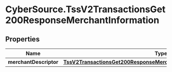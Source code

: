 # CyberSource.TssV2TransactionsGet200ResponseMerchantInformation

## Properties
Name | Type | Description | Notes
------------ | ------------- | ------------- | -------------
**merchantDescriptor** | [**TssV2TransactionsGet200ResponseMerchantInformationMerchantDescriptor**](TssV2TransactionsGet200ResponseMerchantInformationMerchantDescriptor.md) |  | [optional] 



